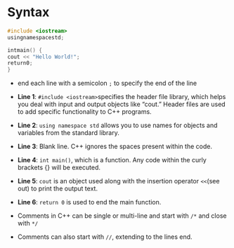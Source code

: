 # Syntax
```cpp
#include <iostream>
usingnamespacestd;

intmain() {
cout << "Hello World!";
return0;
}
```
- end each line with a semicolon ```;``` to specify the end of the line
- **Line 1**: ```#include <iostream>```specifies the header file library, which helps you deal with input and output objects like “cout.” Header files are used to add specific functionality to C++ programs.
- **Line 2**: ```using namespace std``` allows you to use names for objects and variables from the standard library.
- **Line 3**: Blank line. C++ ignores the spaces present within the code.
- **Line 4**: ```int main()```, which is a function. Any code within the curly brackets {} will be executed.
- **Line 5**: ```cout``` is an object used along with the insertion operator ```<<```(see out) to print the output text. 
- **Line 6**: ```return 0``` is used to end the main function.

- Comments in C++ can be single or multi-line and start with ```/*``` and close with ```*/```
- Comments can also start with ```//```, extending to the lines end.
